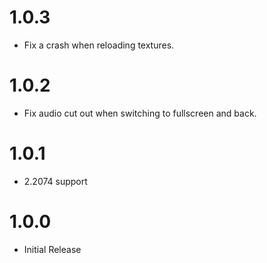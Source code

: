 # 1.0.3
- Fix a crash when reloading textures.

# 1.0.2
- Fix audio cut out when switching to fullscreen and back.

# 1.0.1
- 2.2074 support

# 1.0.0
- Initial Release
